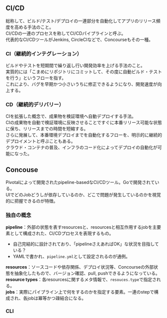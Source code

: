 ## CI/CD
総称して、ビルド/テスト/デプロイの一連部分を自動化してアプリのリリース頻度を高める手法のこと。  
CI/CDの一連のプロセスを称してCI/CDパイプラインと呼ぶ。  
代表的なCI/CDツールがJenkins, CircleCIなどで、Concourseもその一種。  
### CI（継続的インテグレーション）
ビルドやテストを短期間で繰り返し行い開発効率を上げる手法のこと。  
実質的には「こまめにリポジトリにコミットして、その度に自動ビルド・テストを行う」というフローを指す。  
これにより、バグを早期かつ小さいうちに修正できるようになり、開発速度が向上する。  
### CD（継続的デリバリー）
CIを拡張した概念で、成果物を検証環境へ自動デプロイする手法。  
CIの成果物を自動で検証環境に反映させることですぐに本番リリース可能な状態に保ち、リリースまでの時間を短縮する。  
さらに発展して、本番環境デプロイまでを自動化するフローを、明示的に継続的デプロイメントと呼ぶこともある。  
クラウド・コンテナの普及、インフラのコード化によってデプロイの自動化が可能になった。  

## Concouse
Pivotalによって開発されたpipeline-basedなCI/CDツール。Goで開発されている。  
UIでどのJobどうしが依存しているのか、どこで問題が発生しているのかを視覚的に把握できるのが特徴。 
### 独自の概念
**pipeline**：外部の状態を表すresourcesと、resourcesと相互作用するjobを主要素として構成された、CI/CDプロセスを表現するもの。  
- 自己完結的に設計されており、「pipelineさえあればOK」な状況を目指している？  
- YAMLで書かれ、`pipeline.yml`として設定されるのが通例。  
  
**resources**：ソースコードや依存関係、デプロイ状況等、Concourseの外部状態を抽象化したもので、バージョン確認、pull, pushできるようになっている。  
**resource types**：各resourcesに関するメタ情報で、`resouces.type`で指定される。  
**jobs**：実際にパイプライン上で何をするのかを指定する要素。一連のstepで構成され、各jobは冪等かつ疎結合になる。  

### CLI


